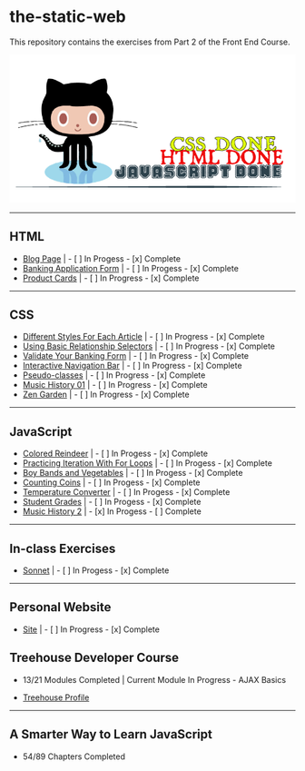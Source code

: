 # the-static-web

This repository contains the exercises from Part 2 of the Front End Course.

![Octocat](https://github.com/jmccutchanwd/the-static-web/blob/master/images/octocat_done.png)

***

## HTML

* [Blog Page](https://github.com/jmccutchanwd/the-static-web/tree/master/blog) | - [ ] In Progess - [x] Complete
* [Banking Application Form](https://github.com/jmccutchanwd/the-static-web/tree/master/banking-form) | - [ ] In Progess - [x] Complete
* [Product Cards](https://github.com/jmccutchanwd/the-static-web/tree/master/productcards) | - [ ] In Progress - [x] Complete

***

## CSS

* [Different Styles For Each Article](https://github.com/jmccutchanwd/the-static-web/tree/master/articles) | - [ ] In Progress - [x] Complete 
* [Using Basic Relationship Selectors](https://github.com/jmccutchanwd/the-static-web/tree/master/css-selectors) | - [ ] In Progress - [x] Complete
* [Validate Your Banking Form](https://github.com/jmccutchanwd/the-static-web/tree/master/validate-application) | - [ ] In Progress - [x] Complete
* [Interactive Navigation Bar](https://github.com/jmccutchanwd/the-static-web/tree/master/interactive-navigation) | - [ ] In Progress - [x] Complete
* [Pseudo-classes](https://github.com/jmccutchanwd/the-static-web/tree/master/pseudo-classes) | - [ ] In Progress - [x] Complete
* [Music History 01](https://github.com/jmccutchanwd/musichistory-boilerplate) | - [ ] In Progress - [x] Complete
* [Zen Garden](https://github.com/jmccutchanwd/the-static-web/tree/master/zen-garden) | - [ ] In Progress - [x] Complete


***

## JavaScript

* [Colored Reindeer](https://github.com/jmccutchanwd/the-static-web/tree/master/reindeer) | - [ ] In Progess - [x] Complete
* [Practicing Iteration With For Loops](https://github.com/jmccutchanwd/the-static-web/tree/master/for-loops) | - [ ] In Progess - [x] Complete
* [Boy Bands and Vegetables](https://github.com/jmccutchanwd/the-static-web/tree/master/boybands) | - [ ] In Progess - [x] Complete
* [Counting Coins](https://github.com/jmccutchanwd/the-static-web/tree/master/coins) | - [ ] In Progess - [x] Complete
* [Temperature Converter](https://github.com/jmccutchanwd/the-static-web/tree/master/converter) | - [ ] In Progess - [x] Complete
* [Student Grades](https://github.com/jmccutchanwd/the-static-web/tree/master/grades) | - [ ] In Progess - [x] Complete
* [Music History 2](https://github.com/jmccutchanwd/musichistory-boilerplate/tree/version-2) | - [x] In Progess - [ ] Complete

***

## In-class Exercises

* [Sonnet](https://github.com/jmccutchanwd/the-static-web/tree/master/sonnet) | - [ ] In Progess - [x] Complete

***

## Personal Website

* [Site](https://jmccutchanwd.github.io/index.html) | - [ ] In Progress - [x] Complete

## Treehouse Developer Course

* 13/21 Modules Completed | Current Module In Progress - AJAX Basics 

* [Treehouse Profile](https://teamtreehouse.com/johnmccutchan)

***

## A Smarter Way to Learn JavaScript

* 54/89 Chapters Completed
